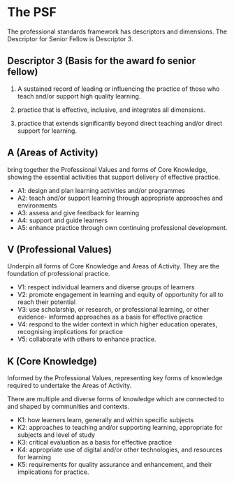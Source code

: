 # The PSF
The professional standards framework has descriptors and dimensions. The Descriptor for Senior Fellow is Descriptor 3. 


## Descriptor 3 (Basis for the award fo senior fellow)

1. A sustained record of leading or influencing the practice of those who teach and/or support high quality learning.

2. practice that is effective, inclusive, and integrates all dimensions.

3. practice that extends significantly beyond direct teaching and/or direct support for learning.


## A (Areas of Activity)
bring together the Professional Values and forms of Core Knowledge, showing the essential activities that support delivery of effective practice.

+ A1: design and plan learning activities and/or programmes
+ A2: teach and/or support learning through appropriate approaches and
environments
+ A3: assess and give feedback for learning
+ A4: support and guide learners
+ A5: enhance practice through own continuing professional development.


## V (Professional Values)
Underpin all forms of Core Knowledge and Areas of Activity. They are the foundation of professional practice.

+ V1: respect individual learners and diverse groups of learners
+ V2: promote engagement in learning and equity of opportunity for all to reach their
potential
+ V3: use scholarship, or research, or professional learning, or other evidence-
informed approaches as a basis for effective practice
+ V4: respond to the wider context in which higher education operates, recognising
implications for practice
+ V5: collaborate with others to enhance practice.



## K (Core Knowledge)
Informed by the Professional Values, representing key forms of knowledge required to undertake the Areas of Activity. 

There are multiple and diverse forms of knowledge which are connected to and shaped by communities and contexts.

+ K1: how learners learn, generally and within specific subjects
+ K2: approaches to teaching and/or supporting learning, appropriate for subjects and
level of study
+ K3: critical evaluation as a basis for effective practice
+ K4: appropriate use of digital and/or other technologies, and resources for learning
+ K5: requirements for quality assurance and enhancement, and their implications for
practice.

